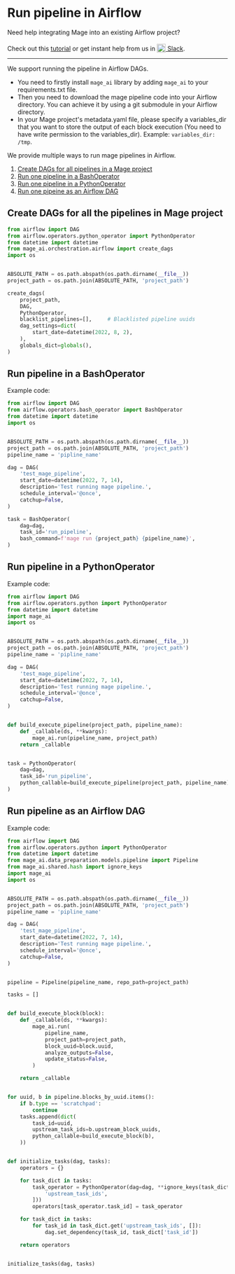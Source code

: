# Run pipeline in Airflow

Need help integrating Mage into an existing Airflow project?

Check out this [tutorial](../tutorials/airflow/integrate_into_existing_project/README.md) or
get instant help from us in
[<img alt="Slack" height="20" src="https://thepostsportsbar.com/wp-content/uploads/2017/02/Slack-Logo.png" style="position: relative; top: 4px;" /> Slack](https://www.mage.ai/chat).

---

We support running the pipeline in Airflow DAGs.
* You need to firstly install `mage_ai` library by adding `mage_ai` to your requirements.txt file.
* Then you need to download the mage pipeline code into your Airflow directory. You can achieve it by using a git submodule in your Airflow directory.
* In your Mage project's metadata.yaml file, please specify a variables_dir that you want to store the output of each block execution (You need to have write permission to the variables_dir). Example: `variables_dir: /tmp`.

We provide multiple ways to run mage pipelines in Airflow.
1. [Create DAGs for all pipelines in a Mage project](#create-dags-for-all-the-pipelines-in-mage-project)
1. [Run one pipeline in a BashOperator](#run-pipeline-in-a-bashoperator)
1. [Run one pipeline in a PythonOperator](#run-pipeline-in-a-pythonoperator)
1. [Run one pipeine as an Airflow DAG](#run-pipeline-as-an-airflow-dag)


## Create DAGs for all the pipelines in Mage project
```python
from airflow import DAG
from airflow.operators.python_operator import PythonOperator
from datetime import datetime
from mage_ai.orchestration.airflow import create_dags
import os


ABSOLUTE_PATH = os.path.abspath(os.path.dirname(__file__))
project_path = os.path.join(ABSOLUTE_PATH, 'project_path')

create_dags(
    project_path,
    DAG,
    PythonOperator,
    blacklist_pipelines=[],     # Blacklisted pipeline uuids
    dag_settings=dict(
        start_date=datetime(2022, 8, 2),
    ),
    globals_dict=globals(),
)
```


## Run pipeline in a BashOperator

Example code:
```python
from airflow import DAG
from airflow.operators.bash_operator import BashOperator
from datetime import datetime
import os


ABSOLUTE_PATH = os.path.abspath(os.path.dirname(__file__))
project_path = os.path.join(ABSOLUTE_PATH, 'project_path')
pipeline_name = 'pipline_name'

dag = DAG(
    'test_mage_pipeline',
    start_date=datetime(2022, 7, 14),
    description='Test running mage pipeline.',
    schedule_interval='@once',
    catchup=False,
)

task = BashOperator(
    dag=dag,
    task_id='run_pipeline',
    bash_command=f'mage run {project_path} {pipeline_name}',
)
```

## Run pipeline in a PythonOperator

Example code:

```python
from airflow import DAG
from airflow.operators.python import PythonOperator
from datetime import datetime
import mage_ai
import os


ABSOLUTE_PATH = os.path.abspath(os.path.dirname(__file__))
project_path = os.path.join(ABSOLUTE_PATH, 'project_path')
pipeline_name = 'pipline_name'

dag = DAG(
    'test_mage_pipeline',
    start_date=datetime(2022, 7, 14),
    description='Test running mage pipeline.',
    schedule_interval='@once',
    catchup=False,
)


def build_execute_pipeline(project_path, pipeline_name):
    def _callable(ds, **kwargs):
        mage_ai.run(pipeline_name, project_path)
    return _callable


task = PythonOperator(
    dag=dag,
    task_id='run_pipeline',
    python_callable=build_execute_pipeline(project_path, pipeline_name),
)
```

## Run pipeline as an Airflow DAG

Example code:
```python
from airflow import DAG
from airflow.operators.python import PythonOperator
from datetime import datetime
from mage_ai.data_preparation.models.pipeline import Pipeline
from mage_ai.shared.hash import ignore_keys
import mage_ai
import os


ABSOLUTE_PATH = os.path.abspath(os.path.dirname(__file__))
project_path = os.path.join(ABSOLUTE_PATH, 'project_path')
pipeline_name = 'pipline_name'

dag = DAG(
    'test_mage_pipeline',
    start_date=datetime(2022, 7, 14),
    description='Test running mage pipeline.',
    schedule_interval='@once',
    catchup=False,
)


pipeline = Pipeline(pipeline_name, repo_path=project_path)

tasks = []


def build_execute_block(block):
    def _callable(ds, **kwargs):
        mage_ai.run(
            pipeline_name,
            project_path=project_path,
            block_uuid=block.uuid,
            analyze_outputs=False,
            update_status=False,
        )

    return _callable


for uuid, b in pipeline.blocks_by_uuid.items():
    if b.type == 'scratchpad':
        continue
    tasks.append(dict(
        task_id=uuid,
        upstream_task_ids=b.upstream_block_uuids,
        python_callable=build_execute_block(b),
    ))


def initialize_tasks(dag, tasks):
    operators = {}

    for task_dict in tasks:
        task_operator = PythonOperator(dag=dag, **ignore_keys(task_dict, [
            'upstream_task_ids',
        ]))
        operators[task_operator.task_id] = task_operator

    for task_dict in tasks:
        for task_id in task_dict.get('upstream_task_ids', []):
            dag.set_dependency(task_id, task_dict['task_id'])

    return operators


initialize_tasks(dag, tasks)
```
